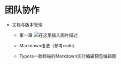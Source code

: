 # 团队协作

- 文档与版本管理
  - 第一章
  ![在这里插入图片描述](https://img-blog.csdnimg.cn/20201208143112859.png?x-oss-process=image/watermark,type_ZmFuZ3poZW5naGVpdGk,shadow_10,text_aHR0cHM6Ly9ibG9nLmNzZG4ubmV0L3poYW9zdHJvbmc=,size_16,color_FFFFFF,t_70#pic_center)

  - Markdown语法（参考csdn）
  - Typora一款跨端的Markdown实时编辑预览编辑器
